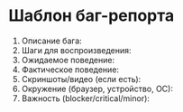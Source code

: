 # Шаблон баг-репорта

1. Описание бага:
2. Шаги для воспроизведения:
3. Ожидаемое поведение:
4. Фактическое поведение:
5. Скриншоты/видео (если есть):
6. Окружение (браузер, устройство, ОС):
7. Важность (blocker/critical/minor): 